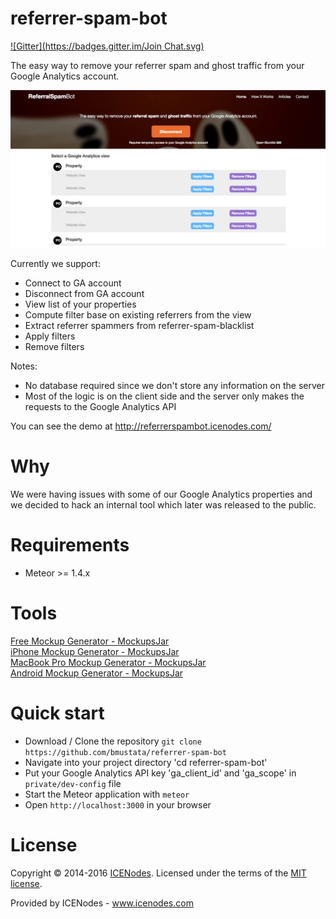 # referrer-spam-bot

[![Gitter](https://badges.gitter.im/Join Chat.svg)](https://gitter.im/bmustata/icenodes?utm_source=share-link&utm_medium=link&utm_campaign=share-link)

The easy way to remove your referrer spam and ghost traffic from your Google Analytics account.

![Meteor Facebook feed](https://raw.githubusercontent.com/bmustata/referrer-spam-bot/master/public/referrer-spam-bot-preview.jpg)

Currently we support:
- Connect to GA account
- Disconnect from GA account
- View list of your properties
- Compute filter base on existing referrers from the view
- Extract referrer spammers from referrer-spam-blacklist
- Apply filters
- Remove filters

Notes:
- No database required since we don't store any information on the server
- Most of the logic is on the client side and the server only makes the requests to the Google Analytics API

You can see the demo at http://referrerspambot.icenodes.com/

# Why

We were having issues with some of our Google Analytics properties and we decided to hack an internal tool which later was released to the public.

# Requirements

- Meteor >= 1.4.x

# Tools

[Free Mockup Generator - MockupsJar](https://mockupsjar.com/)  
[iPhone Mockup Generator - MockupsJar](https://mockupsjar.com/mockups/tag/iphone)  
[MacBook Pro Mockup Generator - MockupsJar](https://mockupsjar.com/mockups/tag/macbook)  
[Android Mockup Generator - MockupsJar](https://mockupsjar.com/mockups/tag/android)  

# Quick start

- Download / Clone the repository `git clone https://github.com/bmustata/referrer-spam-bot`
- Navigate into your project directory 'cd referrer-spam-bot'
- Put your Google Analytics API key 'ga_client_id' and 'ga_scope' in `private/dev-config` file
- Start the Meteor application with `meteor`
- Open `http://localhost:3000` in your browser

# License

Copyright &copy; 2014-2016 [ICENodes](http://icenodes.com). Licensed under the terms of the [MIT license](LICENSE.md).

Provided by ICENodes - www.icenodes.com

